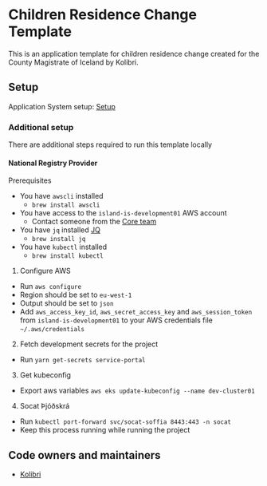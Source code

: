 # Children Residence Change Template

This is an application template for children residence change created for the County Magistrate of Iceland by Kolibri.

## Setup

Application System setup: [Setup](https://github.com/island-is/island.is/tree/main/apps/application-system)

### Additional setup

There are additional steps required to run this template locally

#### National Registry Provider

Prerequisites

- You have `awscli` installed
  - `brew install awscli`
- You have access to the `island-is-development01` AWS account
  - Contact someone from the [Core team](https://github.com/orgs/island-is/teams/core)
- You have `jq` installed [JQ](https://stedolan.github.io/jq/)
  - `brew install jq`
- You have `kubectl` installed
  - `brew install kubectl`

1. Configure AWS

- Run `aws configure`
- Region should be set to `eu-west-1`
- Output should be set to `json`
- Add `aws_access_key_id`, `aws_secret_access_key` and `aws_session_token` from `island-is-development01` to your AWS credentials file `~/.aws/credentials`

2. Fetch development secrets for the project

- Run `yarn get-secrets service-portal`

3. Get kubeconfig

- Export aws variables `aws eks update-kubeconfig --name dev-cluster01`

4. Socat Þjóðskrá

- Run `kubectl port-forward svc/socat-soffia 8443:443 -n socat`
- Keep this process running while running the project

## Code owners and maintainers

- [Kolibri](https://github.com/orgs/island-is/teams/kolibri-modern-family)
